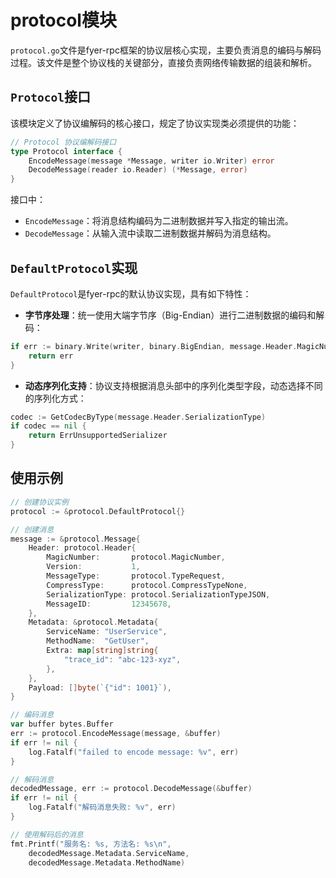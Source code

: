 # protocol模块

`protocol.go`文件是fyer-rpc框架的协议层核心实现，主要负责消息的编码与解码过程。该文件是整个协议栈的关键部分，直接负责网络传输数据的组装和解析。

## `Protocol`接口

该模块定义了协议编解码的核心接口，规定了协议实现类必须提供的功能：

```go
// Protocol 协议编解码接口
type Protocol interface {
    EncodeMessage(message *Message, writer io.Writer) error
    DecodeMessage(reader io.Reader) (*Message, error)
}
```

接口中：

* `EncodeMessage`：将消息结构编码为二进制数据并写入指定的输出流。
* `DecodeMessage`：从输入流中读取二进制数据并解码为消息结构。

## `DefaultProtocol`实现

`DefaultProtocol`是fyer-rpc的默认协议实现，具有如下特性：

* **字节序处理**：统一使用大端字节序（Big-Endian）进行二进制数据的编码和解码：

```go
if err := binary.Write(writer, binary.BigEndian, message.Header.MagicNumber); err != nil {
    return err
}
```

* **动态序列化支持**：协议支持根据消息头部中的序列化类型字段，动态选择不同的序列化方式：

```go
codec := GetCodecByType(message.Header.SerializationType)
if codec == nil {
    return ErrUnsupportedSerializer
}
```

## 使用示例

```go
// 创建协议实例
protocol := &protocol.DefaultProtocol{}

// 创建消息
message := &protocol.Message{
    Header: protocol.Header{
        MagicNumber:       protocol.MagicNumber,
        Version:           1,
        MessageType:       protocol.TypeRequest,
        CompressType:      protocol.CompressTypeNone,
        SerializationType: protocol.SerializationTypeJSON,
        MessageID:         12345678,
    },
    Metadata: &protocol.Metadata{
        ServiceName: "UserService",
        MethodName:  "GetUser",
        Extra: map[string]string{
            "trace_id": "abc-123-xyz",
        },
    },
    Payload: []byte(`{"id": 1001}`),
}

// 编码消息
var buffer bytes.Buffer
err := protocol.EncodeMessage(message, &buffer)
if err != nil {
    log.Fatalf("failed to encode message: %v", err)
}

// 解码消息
decodedMessage, err := protocol.DecodeMessage(&buffer)
if err != nil {
    log.Fatalf("解码消息失败: %v", err)
}

// 使用解码后的消息
fmt.Printf("服务名: %s, 方法名: %s\n", 
    decodedMessage.Metadata.ServiceName, 
    decodedMessage.Metadata.MethodName)
```
